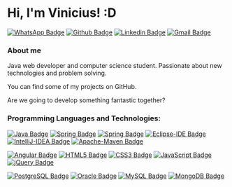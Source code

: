 # Hi, I'm Vinicius! :D

[![WhatsApp Badge](https://img.shields.io/badge/-WhatsApp-green?style=flat-square&logo=WhatsApp&logoColor=white&link=https://api.whatsapp.com/send?phone=5511951861619)](https://api.whatsapp.com/send?phone=5511951861619)
[![Github Badge](https://img.shields.io/badge/-Github-000?style=flat-square&logo=Github&logoColor=white&link=https://github.com/vinixc)](https://github.com/vinixc)
[![Linkedin Badge](https://img.shields.io/badge/-LinkedIn-blue?style=flat-square&logo=Linkedin&logoColor=white&link=https://www.linkedin.com/in/vinicius-d-54b976118/)](https://www.linkedin.com/in/vinicius-d-54b976118/)
[![Gmail Badge](https://img.shields.io/badge/-Gmail_vinicius.tecbcc@gmail.com-red?style=flat-square&logo=Gmail&logoColor=white&link=mailto:vinicius.tecbcc@gmail.com)](mailto:vinicius.tecbcc@gmail.com)


### About me

Java web developer and computer science student. Passionate about new technologies and problem solving.

You can find some of my projects on GitHub.

Are we going to develop something fantastic together?

### Programming Languages and Technologies:
[![Java Badge](https://img.shields.io/badge/-Java-green?style=for-the-badge&logo=Java&logoColor=black)](https://www.java.com/pt-BR/download/help/java8.html)
[![Spring Badge](https://img.shields.io/badge/-Spring_Framework-green?style=for-the-badge&logo=Spring&logoColor=white)](https://spring.io/projects/spring-framework)
[![Spring Badge](https://img.shields.io/badge/-Spring_Boot-green?style=for-the-badge&logo=Spring&logoColor=white)](https://spring.io/projects/spring-framework)
[![Eclipse-IDE Badge](https://img.shields.io/badge/-Eclipse-black?style=for-the-badge&logo=Eclipse-IDE&logoColor=white)](https://www.eclipse.org/downloads/)
[![IntelliJ-IDEA Badge](https://img.shields.io/badge/-IntelliJ-black?style=for-the-badge&logo=IntelliJ-IDEA&logoColor=white)](https://www.jetbrains.com/pt-br/idea/)
[![Apache-Maven Badge](https://img.shields.io/badge/-Maven-red?style=for-the-badge&logo=Apache-Maven&logoColor=white)](https://maven.apache.org/)

[![Angular Badge](https://img.shields.io/badge/-Angular-red?style=for-the-badge&logo=Angular&logoColor=white)](https://angular.io/)
[![HTML5 Badge](https://img.shields.io/badge/-HTML-orange?style=for-the-badge&logo=HTML5&logoColor=white)](https://developer.mozilla.org/pt-BR/docs/Web/HTML/HTML5)
[![CSS3 Badge](https://img.shields.io/badge/-CSS-blue?style=for-the-badge&logo=CSS3&logoColor=white)](https://www.w3schools.com/css/)
[![JavaScript Badge](https://img.shields.io/badge/-JavaScript-yellow?style=for-the-badge&logo=JavaScript&logoColor=black)](https://developer.mozilla.org/pt-BR/docs/Web/JavaScript)
[![jQuery Badge](https://img.shields.io/badge/-jQuery-blue?style=for-the-badge&logo=jQuery&logoColor=white)](https://jquery.com/)

[![PostgreSQL Badge](https://img.shields.io/badge/-PostgreSQL-blue?style=for-the-badge&logo=PostgreSQL&logoColor=white)](https://www.postgresql.org/)
[![Oracle Badge](https://img.shields.io/badge/-Oracle-red?style=for-the-badge&logo=Oracle&logoColor=white)](https://www.oracle.com/br/index.html)
[![MySQL Badge](https://img.shields.io/badge/-MySQL-blue?style=for-the-badge&logo=MySQL&logoColor=white)](https://www.mysql.com/)
[![MongoDB Badge](https://img.shields.io/badge/-MongoDB-green?style=for-the-badge&logo=MongoDB&logoColor=white)](https://www.mysql.com/)











